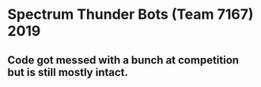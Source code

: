 # Spectrum Thunder Bots (Team 7167) 2019

## Code got messed with a bunch at competition but is still mostly intact.
